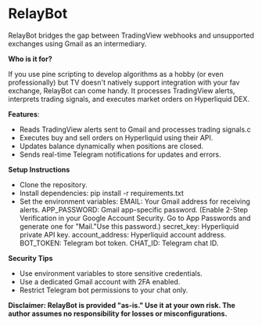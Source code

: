 # RelayBot

RelayBot bridges the gap between TradingView webhooks and unsupported exchanges using Gmail as an intermediary. 

**Who is it for?** 

If you use pine scripting to develop algorithms as a hobby (or even professionally) but TV doesn't natively support integration with your fav exchange, RelayBot can come handy. It processes TradingView alerts, interprets trading signals, and executes market orders on Hyperliquid DEX.

**Features**:
- Reads TradingView alerts sent to Gmail and processes trading signals.c
- Executes buy and sell orders on Hyperliquid using their API.
- Updates balance dynamically when positions are closed.
- Sends real-time Telegram notifications for updates and errors.

**Setup Instructions**
- Clone the repository.
- Install dependencies: pip install -r requirements.txt
- Set the environment variables:
  EMAIL: Your Gmail address for receiving alerts.
  APP_PASSWORD: Gmail app-specific password. (Enable 2-Step Verification in your Google Account Security. Go to App Passwords and generate one for "Mail."Use this password.)
  secret_key: Hyperliquid private API key.
  account_address: Hyperliquid account address.
  BOT_TOKEN: Telegram bot token.
  CHAT_ID: Telegram chat ID.

**Security Tips** 
- Use environment variables to store sensitive credentials. 
- Use a dedicated Gmail account with 2FA enabled.
- Restrict Telegram bot permissions to your chat only.

**Disclaimer: RelayBot is provided "as-is." Use it at your own risk. The author assumes no responsibility for losses or misconfigurations.**
